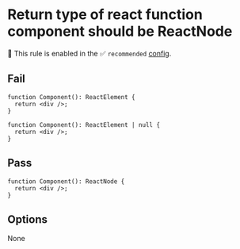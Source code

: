 # Return type of react function component should be ReactNode

💼 This rule is enabled in the ✅ `recommended` [config](https://github.com/sindresorhus/eslint-plugin-unicorn#preset-configs).

<!-- 🔧 This rule is automatically fixable by the [`--fix` CLI option](https://eslint.org/docs/latest/user-guide/command-line-interface#--fix). -->

## Fail

```tsx
function Component(): ReactElement {
  return <div />;
}

function Component(): ReactElement | null {
  return <div />;
}
```

## Pass

```tsx
function Component(): ReactNode {
  return <div />;
}
```

## Options

None
